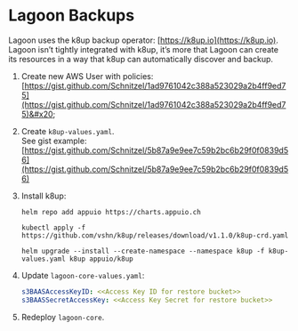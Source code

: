 # Lagoon Backups

Lagoon uses the k8up backup operator: [https://k8up.io](https://k8up.io). Lagoon isn’t tightly integrated with k8up, it’s more that Lagoon can create its resources in a way that k8up can automatically discover and backup.

1. Create new AWS User with policies: [https://gist.github.com/Schnitzel/1ad9761042c388a523029a2b4ff9ed75](https://gist.github.com/Schnitzel/1ad9761042c388a523029a2b4ff9ed75)&#x20;
2. Create `k8up-values.yaml`.\
   See gist example: [https://gist.github.com/Schnitzel/5b87a9e9ee7c59b2bc6b29f0f0839d56](https://gist.github.com/Schnitzel/5b87a9e9ee7c59b2bc6b29f0f0839d56)
3. Install k8up:&#x20;

    `helm repo add appuio https://charts.appuio.ch`

    `kubectl apply -f https://github.com/vshn/k8up/releases/download/v1.1.0/k8up-crd.yaml`

    `helm upgrade --install --create-namespace --namespace k8up -f k8up-values.yaml k8up appuio/k8up`
4. Update `lagoon-core-values.yaml`:

      ```yaml title="lagoon-core-values.yaml"
      s3BAASAccessKeyID: <<Access Key ID for restore bucket>>
      s3BAASSecretAccessKey: <<Access Key Secret for restore bucket>>
      ```

5. Redeploy `lagoon-core`.
